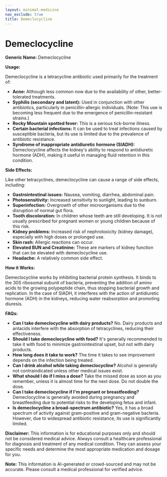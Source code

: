 ```yaml
---
layout: minimal-medicine
nav_exclude: true
title: Demeclocycline
---
```


# Demeclocycline

**Generic Name:** Demeclocycline

**Usage:**

Demeclocycline is a tetracycline antibiotic used primarily for the treatment of:

* **Acne:**  Although less common now due to the availability of other, better-tolerated treatments.
* **Syphilis (secondary and latent):**  Used in conjunction with other antibiotics, particularly in penicillin-allergic individuals.  (Note: This use is becoming less frequent due to the emergence of penicillin-resistant strains.)
* **Rocky Mountain spotted fever:**  This is a serious tick-borne illness.
* **Certain bacterial infections:** It can be used to treat infections caused by susceptible bacteria, but its use is limited due to the prevalence of antibiotic resistance.
* **Syndrome of inappropriate antidiuretic hormone (SIADH):**  Demeclocycline affects the kidney's ability to respond to antidiuretic hormone (ADH), making it useful in managing fluid retention in this condition.


**Side Effects:**

Like other tetracyclines, demeclocycline can cause a range of side effects, including:

* **Gastrointestinal issues:** Nausea, vomiting, diarrhea, abdominal pain.
* **Photosensitivity:** Increased sensitivity to sunlight, leading to sunburn.
* **Superinfection:** Overgrowth of other microorganisms due to the disruption of normal gut flora.
* **Tooth discoloration:** In children whose teeth are still developing.  It is not usually prescribed for pregnant women or young children because of this risk.
* **Kidney problems:**  Increased risk of nephrotoxicity (kidney damage), especially with high doses or prolonged use.
* **Skin rash:**  Allergic reactions can occur.
* **Elevated BUN and Creatinine:**  These are markers of kidney function that can be elevated with demeclocycline use.
* **Headache:**  A relatively common side effect.

**How it Works:**

Demeclocycline works by inhibiting bacterial protein synthesis.  It binds to the 30S ribosomal subunit of bacteria, preventing the addition of amino acids to the growing polypeptide chain, thus stopping bacterial growth and replication.  In the case of SIADH, it interferes with the action of antidiuretic hormone (ADH) in the kidneys, reducing water reabsorption and promoting diuresis.

**FAQs:**

* **Can I take demeclocycline with dairy products?** No. Dairy products and antacids interfere with the absorption of tetracyclines, reducing their effectiveness.
* **Should I take demeclocycline with food?**  It's generally recommended to take it with food to minimize gastrointestinal upset, but not with dairy products.
* **How long does it take to work?**  The time it takes to see improvement depends on the infection being treated.
* **Can I drink alcohol while taking demeclocycline?**  Alcohol is generally not contraindicated unless other medical issues exist.
* **What should I do if I miss a dose?** Take the missed dose as soon as you remember, unless it is almost time for the next dose. Do not double the dose.
* **Can I take demeclocycline if I'm pregnant or breastfeeding?** Demeclocycline is generally avoided during pregnancy and breastfeeding due to potential risks to the developing fetus and infant.
* **Is demeclocycline a broad-spectrum antibiotic?** Yes, it has a broad spectrum of activity against gram-positive and gram-negative bacteria.  However, due to widespread antibiotic resistance, its use is significantly limited.


**Disclaimer:** This information is for educational purposes only and should not be considered medical advice.  Always consult a healthcare professional for diagnosis and treatment of any medical condition.  They can assess your specific needs and determine the most appropriate medication and dosage for you.


**Note:** This information is AI-generated or crowd-sourced and may not be accurate. Please consult a medical professional for verified advice.